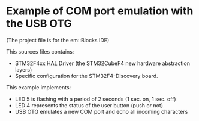 Example of COM port emulation with the USB OTG
============

(The project file is for the em::Blocks IDE)

This sources files contains:
- STM32F4xx HAL Driver (the STM32CubeF4 new hardware abstraction layers)
- Specific configuration for the STM32F4-Discovery board.

This example implements:
- LED 5 is flashing with a period of 2 seconds (1 sec. on, 1 sec. off)
- LED 4 represents the status of the user button (push or not)
- USB OTG emulates a new COM port and echo all incoming characters
